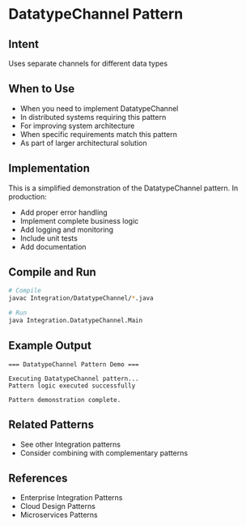 # DatatypeChannel Pattern

## Intent
Uses separate channels for different data types

## When to Use
- When you need to implement DatatypeChannel
- In distributed systems requiring this pattern
- For improving system architecture
- When specific requirements match this pattern
- As part of larger architectural solution

## Implementation
This is a simplified demonstration of the DatatypeChannel pattern. In production:
- Add proper error handling
- Implement complete business logic
- Add logging and monitoring
- Include unit tests
- Add documentation

## Compile and Run
```bash
# Compile
javac Integration/DatatypeChannel/*.java

# Run
java Integration.DatatypeChannel.Main
```

## Example Output
```
=== DatatypeChannel Pattern Demo ===

Executing DatatypeChannel pattern...
Pattern logic executed successfully

Pattern demonstration complete.
```

## Related Patterns
- See other Integration patterns
- Consider combining with complementary patterns

## References
- Enterprise Integration Patterns
- Cloud Design Patterns
- Microservices Patterns
